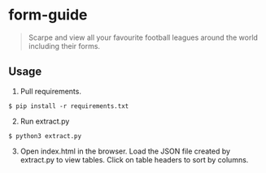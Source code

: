 # form-guide
> Scarpe and view all your favourite football leagues around the world including their forms.

## Usage

1. Pull requirements.
```shell
$ pip install -r requirements.txt
```

2. Run extract.py 
```shell
$ python3 extract.py 
```
3. Open index.html in the browser. Load the JSON file created by extract.py to view tables. Click on table headers to sort by columns.  
